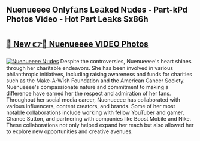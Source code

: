 ## Nuenueeee Onlyf𝚊ns Le𝚊ked N𝚞des - Part-kPd Photos Video - Hot Part Le𝚊ks Sx86h

# <h2><a href="http://ab15368.deff.icu/?id=Nuenueeee">🔗 New 👉🔴 Nuenueeee VIDEO Photos</a></h2>

[![Nuenueeee N𝚞des](https://i.imgur.com/rIISA9y.gif)](http://ab15368.deff.icu/?id=Nuenueeee)
Despite the controversies, Nuenueeee's heart shines through her charitable endeavors. She has been involved in various philanthropic initiatives, including raising awareness and funds for charities such as the Make-A-Wish Foundation and the American Cancer Society. Nuenueeee's compassionate nature and commitment to making a difference have earned her the respect and admiration of her fans. Throughout her social media career, Nuenueeee has collaborated with various influencers, content creators, and brands. Some of her most notable collaborations include working with fellow YouTuber and gamer, Chance Sutton, and partnering with companies like Boost Mobile and Nike. These collaborations not only helped expand her reach but also allowed her to explore new opportunities and creative avenues.
